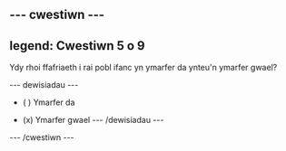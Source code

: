 --- cwestiwn ---
---
legend: Cwestiwn 5 o 9
---

Ydy rhoi ffafriaeth i rai pobl ifanc yn ymarfer da ynteu'n ymarfer gwael?

--- dewisiadau ---
- ( ) Ymarfer da

- (x) Ymarfer gwael --- /dewisiadau ---

--- /cwestiwn ---
